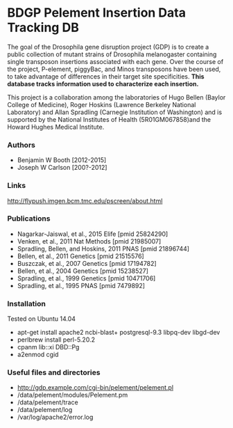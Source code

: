 # BDGP Pelement Insertion Data Tracking DB

The goal of the Drosophila gene disruption project (GDP) is to create a public collection of mutant strains of Drosophila melanogaster containing single transposon insertions associated with each gene.  Over the course of the project, P-element, piggyBac, and Minos transposons have been used, to take advantage of differences in their target site specificities.  **This database tracks information used to characterize each insertion.**

This project is a collaboration among the laboratories of Hugo Bellen (Baylor College of Medicine), Roger Hoskins (Lawrence Berkeley National Laboratory) and Allan Spradling (Carnegie Institution of Washington) and is supported by the National Institutes of Health (5R01GM067858)and the Howard Hughes Medical Institute. 

### Authors

- Benjamin W Booth [2012-2015]
- Joseph W Carlson [200?-2012]

### Links

http://flypush.imgen.bcm.tmc.edu/pscreen/about.html

### Publications

- Nagarkar-Jaiswal, et al., 2015 Elife [pmid 25824290]
- Venken, et al., 2011 Nat Methods [pmid 21985007]
- Spradling, Bellen, and Hoskins, 2011 PNAS [pmid 21896744]
- Bellen, et al., 2011 Genetics [pmid 21515576]
- Buszczak, et al., 2007 Genetics [pmid 17194782]
- Bellen, et al., 2004 Genetics [pmid 15238527]
- Spradling, et al., 1999 Genetics [pmid 10471706]
- Spradling, et al., 1995 PNAS [pmid 7479892]

### Installation

Tested on Ubuntu 14.04

- apt-get install apache2 ncbi-blast+ postgresql-9.3 libpq-dev libgd-dev
- perlbrew install perl-5.20.2
- cpanm lib::xi DBD::Pg
- a2enmod cgid

### Useful files and directories

- http://gdp.example.com/cgi-bin/pelement/pelement.pl
- /data/pelement/modules/Pelement.pm
- /data/pelement/trace
- /data/pelement/log
- /var/log/apache2/error.log
